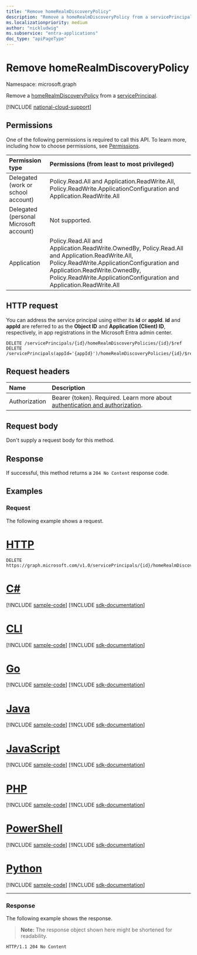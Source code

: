 ```yaml
---
title: "Remove homeRealmDiscoveryPolicy"
description: "Remove a homeRealmDiscoveryPolicy from a servicePrincipal."
ms.localizationpriority: medium
author: "nickludwig"
ms.subservice: "entra-applications"
doc_type: "apiPageType"
---
```


# Remove homeRealmDiscoveryPolicy

Namespace: microsoft.graph

Remove a [homeRealmDiscoveryPolicy](../resources/homerealmdiscoverypolicy.md) from a [servicePrincipal](../resources/serviceprincipal.md).

[!INCLUDE [national-cloud-support](../../includes/all-clouds.md)]

## Permissions

One of the following permissions is required to call this API. To learn more, including how to choose permissions, see [Permissions](/graph/permissions-reference).

<!-- { "blockType": "ignored"  } // Note: Removing this line will result in the permissions autogeneration tool overwriting the table. -->
| Permission type                        | Permissions (from least to most privileged) |
|:---------------------------------------|:--------------------------------------------|
| Delegated (work or school account)     | Policy.Read.All and Application.ReadWrite.All, Policy.ReadWrite.ApplicationConfiguration and Application.ReadWrite.All |
| Delegated (personal Microsoft account) | Not supported. |
| Application                            | Policy.Read.All and Application.ReadWrite.OwnedBy, Policy.Read.All and Application.ReadWrite.All, Policy.ReadWrite.ApplicationConfiguration and Application.ReadWrite.OwnedBy, Policy.ReadWrite.ApplicationConfiguration and Application.ReadWrite.All |

## HTTP request

You can address the service principal using either its **id** or **appId**. **id** and **appId** are referred to as the **Object ID** and **Application (Client) ID**, respectively, in app registrations in the Microsoft Entra admin center.

<!-- { "blockType": "ignored" } -->

```http
DELETE /servicePrincipals/{id}/homeRealmDiscoveryPolicies/{id}/$ref
DELETE /servicePrincipals(appId='{appId}')/homeRealmDiscoveryPolicies/{id}/$ref
```

## Request headers

| Name          | Description   |
|:--------------|:--------------|
|Authorization|Bearer {token}. Required. Learn more about [authentication and authorization](/graph/auth/auth-concepts).|

## Request body

Don't supply a request body for this method.

## Response

If successful, this method returns a `204 No Content` response code.

## Examples

### Request

The following example shows a request.


# [HTTP](#tab/http)
<!-- {
  "blockType": "request",
  "name": "delete_homerealmdiscoverypolicy_from_servicePrincipal"
}-->

```http
DELETE https://graph.microsoft.com/v1.0/servicePrincipals/{id}/homeRealmDiscoveryPolicies/{id}/$ref
```

# [C#](#tab/csharp)
[!INCLUDE [sample-code](../includes/snippets/csharp/delete-homerealmdiscoverypolicy-from-serviceprincipal-csharp-snippets.md)]
[!INCLUDE [sdk-documentation](../includes/snippets/snippets-sdk-documentation-link.md)]

# [CLI](#tab/cli)
[!INCLUDE [sample-code](../includes/snippets/cli/delete-homerealmdiscoverypolicy-from-serviceprincipal-cli-snippets.md)]
[!INCLUDE [sdk-documentation](../includes/snippets/snippets-sdk-documentation-link.md)]

# [Go](#tab/go)
[!INCLUDE [sample-code](../includes/snippets/go/delete-homerealmdiscoverypolicy-from-serviceprincipal-go-snippets.md)]
[!INCLUDE [sdk-documentation](../includes/snippets/snippets-sdk-documentation-link.md)]

# [Java](#tab/java)
[!INCLUDE [sample-code](../includes/snippets/java/delete-homerealmdiscoverypolicy-from-serviceprincipal-java-snippets.md)]
[!INCLUDE [sdk-documentation](../includes/snippets/snippets-sdk-documentation-link.md)]

# [JavaScript](#tab/javascript)
[!INCLUDE [sample-code](../includes/snippets/javascript/delete-homerealmdiscoverypolicy-from-serviceprincipal-javascript-snippets.md)]
[!INCLUDE [sdk-documentation](../includes/snippets/snippets-sdk-documentation-link.md)]

# [PHP](#tab/php)
[!INCLUDE [sample-code](../includes/snippets/php/delete-homerealmdiscoverypolicy-from-serviceprincipal-php-snippets.md)]
[!INCLUDE [sdk-documentation](../includes/snippets/snippets-sdk-documentation-link.md)]

# [PowerShell](#tab/powershell)
[!INCLUDE [sample-code](../includes/snippets/powershell/delete-homerealmdiscoverypolicy-from-serviceprincipal-powershell-snippets.md)]
[!INCLUDE [sdk-documentation](../includes/snippets/snippets-sdk-documentation-link.md)]

# [Python](#tab/python)
[!INCLUDE [sample-code](../includes/snippets/python/delete-homerealmdiscoverypolicy-from-serviceprincipal-python-snippets.md)]
[!INCLUDE [sdk-documentation](../includes/snippets/snippets-sdk-documentation-link.md)]

---

### Response

The following example shows the response.

> **Note:** The response object shown here might be shortened for readability.

<!-- {
  "blockType": "response",
  "truncated": true
} -->

```http
HTTP/1.1 204 No Content
```

<!-- uuid: 16cd6b66-4b1a-43a1-adaf-3a886856ed98
2019-02-04 14:57:30 UTC -->
<!-- {
  "type": "#page.annotation",
  "description": "Remove homeRealmDiscoveryPolicy",
  "keywords": "",
  "section": "documentation",
  "tocPath": ""
}-->

